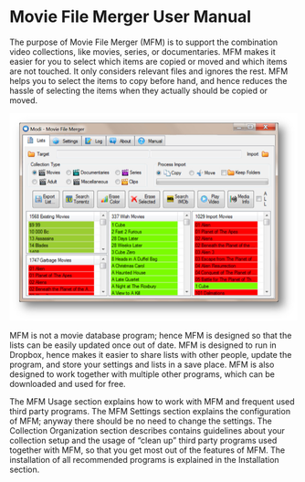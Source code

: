 # Movie File Merger User Manual

The purpose of Movie File Merger (MFM) is to support the combination video collections, like movies, series, or documentaries.
MFM makes it easier for you to select which items are copied or moved and which items are not touched.  It only considers relevant files and ignores the rest.
MFM helps you to select the items to copy before hand, and hence reduces the hassle of selecting the items when they actually should be copied or moved.

![MFM](https://raw.githubusercontent.com/Modi777/Movie-File-Merger/master/Manuals/MFM.jpg)

MFM is not a movie database program; hence MFM is designed so that the lists can be easily updated once out of date.  MFM is designed to run in Dropbox, hence makes it easier to share lists with other people, update the program, and store your settings and lists in a save place.  MFM is also designed to work together with multiple other programs, which can be downloaded and used for free.

The MFM Usage section explains how to work with MFM and frequent used third party programs.  The MFM Settings section explains the configuration of MFM; anyway there should be no need to change the settings.  The Collection Organization section describes contains guidelines about your collection setup and the usage of “clean up” third party programs used together with MFM, so that you get most out of the features of MFM. The installation of all recommended programs is explained in the Installation section.


